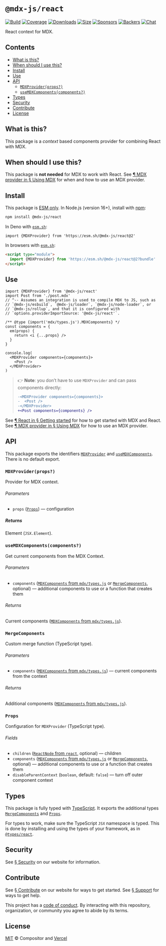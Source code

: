 # `@mdx-js/react`

[![Build][build-badge]][build]
[![Coverage][coverage-badge]][coverage]
[![Downloads][downloads-badge]][downloads]
[![Size][size-badge]][size]
[![Sponsors][sponsors-badge]][collective]
[![Backers][backers-badge]][collective]
[![Chat][chat-badge]][chat]

React context for MDX.

<!-- more -->

## Contents

*   [What is this?](#what-is-this)
*   [When should I use this?](#when-should-i-use-this)
*   [Install](#install)
*   [Use](#use)
*   [API](#api)
    *   [`MDXProvider(props?)`](#mdxproviderprops)
    *   [`useMDXComponents(components?)`](#usemdxcomponentscomponents)
*   [Types](#types)
*   [Security](#security)
*   [Contribute](#contribute)
*   [License](#license)

## What is this?

This package is a *context* based components provider for combining React with
MDX.

## When should I use this?

This package is **not needed** for MDX to work with React.
See [¶ MDX provider in § Using MDX][use-provider] for when and how to use an MDX
provider.

## Install

This package is [ESM only][esm].
In Node.js (version 16+), install with [npm][]:

```sh
npm install @mdx-js/react
```

In Deno with [`esm.sh`][esmsh]:

```tsx
import {MDXProvider} from 'https://esm.sh/@mdx-js/react@2'
```

In browsers with [`esm.sh`][esmsh]:

```html
<script type="module">
  import {MDXProvider} from 'https://esm.sh/@mdx-js/react@2?bundle'
</script>
```

## Use

```tsx
import {MDXProvider} from '@mdx-js/react'
import Post from './post.mdx'
// ^-- Assumes an integration is used to compile MDX to JS, such as
// `@mdx-js/esbuild`, `@mdx-js/loader`, `@mdx-js/node-loader`, or
// `@mdx-js/rollup`, and that it is configured with
// `options.providerImportSource: '@mdx-js/react'`.

/** @type {import('mdx/types.js').MDXComponents} */
const components = {
  em(props) {
    return <i {...props} />
  }
}

console.log(
  <MDXProvider components={components}>
    <Post />
  </MDXProvider>
)
```

> 👉 **Note**: you don’t have to use `MDXProvider` and can pass components
> directly:
>
> ```diff
> -<MDXProvider components={components}>
> -  <Post />
> -</MDXProvider>
> +<Post components={components} />
> ```

See [¶ React in § Getting started][start-react] for how to get started with MDX
and React.
See [¶ MDX provider in § Using MDX][use-provider] for how to use an MDX
provider.

## API

This package exports the identifiers [`MDXProvider`][api-mdx-provider] and
[`useMDXComponents`][api-use-mdx-components].
There is no default export.

### `MDXProvider(props?)`

Provider for MDX context.

###### Parameters

*   `props` ([`Props`][api-props])
    — configuration

##### Returns

Element (`JSX.Element`).

### `useMDXComponents(components?)`

Get current components from the MDX Context.

###### Parameters

*   `components` ([`MDXComponents` from `mdx/types.js`][mdx-types-components]
    or [`MergeComponents`][api-merge-components], optional)
    — additional components to use or a function that creates them

###### Returns

Current components ([`MDXComponents` from
`mdx/types.js`][mdx-types-components]).

### `MergeComponents`

Custom merge function (TypeScript type).

###### Parameters

*   `components` ([`MDXComponents` from `mdx/types.js`][mdx-types-components])
    — current components from the context

###### Returns

Additional components ([`MDXComponents` from
`mdx/types.js`][mdx-types-components]).

### `Props`

Configuration for `MDXProvider` (TypeScript type).

###### Fields

*   `children` ([`ReactNode` from `react`][react-node],
    optional)
    — children
*   `components` ([`MDXComponents` from `mdx/types.js`][mdx-types-components]
    or [`MergeComponents`][api-merge-components], optional)
    — additional components to use or a function that creates them
*   `disableParentContext` (`boolean`, default: `false`)
    — turn off outer component context

## Types

This package is fully typed with [TypeScript][].
It exports the additional types [`MergeComponents`][api-merge-components] and
[`Props`][api-props].

For types to work, make sure the TypeScript `JSX` namespace is typed.
This is done by installing and using the types of your framework, as in
[`@types/react`](https://github.com/DefinitelyTyped/DefinitelyTyped/tree/HEAD/types/react).

## Security

See [§ Security][security] on our website for information.

## Contribute

See [§ Contribute][contribute] on our website for ways to get started.
See [§ Support][support] for ways to get help.

This project has a [code of conduct][coc].
By interacting with this repository, organization, or community you agree to
abide by its terms.

## License

[MIT][] © Compositor and [Vercel][]

[build-badge]: https://github.com/mdx-js/mdx/workflows/main/badge.svg

[build]: https://github.com/mdx-js/mdx/actions

[coverage-badge]: https://img.shields.io/codecov/c/github/mdx-js/mdx/main.svg

[coverage]: https://codecov.io/github/mdx-js/mdx

[downloads-badge]: https://img.shields.io/npm/dm/@mdx-js/react.svg

[downloads]: https://www.npmjs.com/package/@mdx-js/react

[size-badge]: https://img.shields.io/bundlejs/size/@mdx-js/react

[size]: https://bundlejs.com/?q=@mdx-js/react

[sponsors-badge]: https://opencollective.com/unified/sponsors/badge.svg

[backers-badge]: https://opencollective.com/unified/backers/badge.svg

[collective]: https://opencollective.com/unified

[chat-badge]: https://img.shields.io/badge/chat-discussions-success.svg

[chat]: https://github.com/mdx-js/mdx/discussions

[npm]: https://docs.npmjs.com/cli/install

[contribute]: https://mdxjs.com/community/contribute/

[support]: https://mdxjs.com/community/support/

[coc]: https://github.com/mdx-js/.github/blob/main/code-of-conduct.md

[mit]: https://github.com/mdx-js/mdx/blob/main/packages/react/license

[vercel]: https://vercel.com

[start-react]: https://mdxjs.com/getting-started/#react

[use-provider]: https://mdxjs.com/docs/using-mdx/#mdx-provider

[esm]: https://gist.github.com/sindresorhus/a39789f98801d908bbc7ff3ecc99d99c

[esmsh]: https://esm.sh

[security]: https://mdxjs.com/getting-started/#security

[typescript]: https://www.typescriptlang.org

[mdx-types-components]: https://github.com/DefinitelyTyped/DefinitelyTyped/blob/HEAD/types/mdx/types.d.ts#L65

[react-node]: https://github.com/DefinitelyTyped/DefinitelyTyped/blob/HEAD/types/react/index.d.ts#L244

[api-mdx-provider]: #mdxproviderprops

[api-merge-components]: #mergecomponents

[api-props]: #props

[api-use-mdx-components]: #usemdxcomponentscomponents
